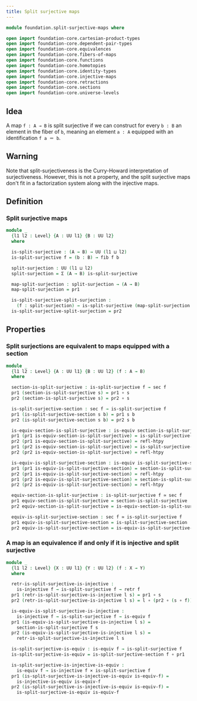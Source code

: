 ```yaml
---
title: Split surjective maps
---
```


```agda
module foundation.split-surjective-maps where

open import foundation-core.cartesian-product-types
open import foundation-core.dependent-pair-types
open import foundation-core.equivalences
open import foundation-core.fibers-of-maps
open import foundation-core.functions
open import foundation-core.homotopies
open import foundation-core.identity-types
open import foundation-core.injective-maps
open import foundation-core.retractions
open import foundation-core.sections
open import foundation-core.universe-levels
```

## Idea

A map `f : A → B` is split surjective if we can construct for every `b : B` an element in the fiber of `b`, meaning an element `a : A` equipped with an identification `f a ＝ b`.

## Warning

Note that split-surjectiveness is the Curry-Howard interpretation of surjectiveness. However, this is not a property, and the split surjective maps don't fit in a factorization system along with the injective maps.

## Definition

### Split surjective maps

```agda
module _
  {l1 l2 : Level} {A : UU l1} {B : UU l2}
  where

  is-split-surjective : (A → B) → UU (l1 ⊔ l2)
  is-split-surjective f = (b : B) → fib f b

  split-surjection : UU (l1 ⊔ l2)
  split-surjection = Σ (A → B) is-split-surjective

  map-split-surjection : split-surjection → (A → B)
  map-split-surjection = pr1

  is-split-surjective-split-surjection :
    (f : split-surjection) → is-split-surjective (map-split-surjection f)
  is-split-surjective-split-surjection = pr2
```

## Properties

### Split surjections are equivalent to maps equipped with a section

```agda
module _
  {l1 l2 : Level} {A : UU l1} {B : UU l2} (f : A → B)
  where

  section-is-split-surjective : is-split-surjective f → sec f
  pr1 (section-is-split-surjective s) = pr1 ∘ s
  pr2 (section-is-split-surjective s) = pr2 ∘ s

  is-split-surjective-section : sec f → is-split-surjective f
  pr1 (is-split-surjective-section s b) = pr1 s b
  pr2 (is-split-surjective-section s b) = pr2 s b

  is-equiv-section-is-split-surjective : is-equiv section-is-split-surjective
  pr1 (pr1 is-equiv-section-is-split-surjective) = is-split-surjective-section
  pr2 (pr1 is-equiv-section-is-split-surjective) = refl-htpy
  pr1 (pr2 is-equiv-section-is-split-surjective) = is-split-surjective-section
  pr2 (pr2 is-equiv-section-is-split-surjective) = refl-htpy

  is-equiv-is-split-surjective-section : is-equiv is-split-surjective-section
  pr1 (pr1 is-equiv-is-split-surjective-section) = section-is-split-surjective
  pr2 (pr1 is-equiv-is-split-surjective-section) = refl-htpy
  pr1 (pr2 is-equiv-is-split-surjective-section) = section-is-split-surjective
  pr2 (pr2 is-equiv-is-split-surjective-section) = refl-htpy

  equiv-section-is-split-surjective : is-split-surjective f ≃ sec f
  pr1 equiv-section-is-split-surjective = section-is-split-surjective
  pr2 equiv-section-is-split-surjective = is-equiv-section-is-split-surjective

  equiv-is-split-surjective-section : sec f ≃ is-split-surjective f
  pr1 equiv-is-split-surjective-section = is-split-surjective-section
  pr2 equiv-is-split-surjective-section = is-equiv-is-split-surjective-section
```

### A map is an equivalence if and only if it is injective and split surjective

```agda
module _
  {l1 l2 : Level} {X : UU l1} {Y : UU l2} (f : X → Y)
  where

  retr-is-split-surjective-is-injective :
    is-injective f → is-split-surjective f → retr f
  pr1 (retr-is-split-surjective-is-injective l s) = pr1 ∘ s
  pr2 (retr-is-split-surjective-is-injective l s) = l ∘ (pr2 ∘ (s ∘ f))

  is-equiv-is-split-surjective-is-injective :
    is-injective f → is-split-surjective f → is-equiv f
  pr1 (is-equiv-is-split-surjective-is-injective l s) =
    section-is-split-surjective f s
  pr2 (is-equiv-is-split-surjective-is-injective l s) =
    retr-is-split-surjective-is-injective l s

  is-split-surjective-is-equiv : is-equiv f → is-split-surjective f
  is-split-surjective-is-equiv = is-split-surjective-section f ∘ pr1

  is-split-surjective-is-injective-is-equiv :
    is-equiv f → is-injective f × is-split-surjective f
  pr1 (is-split-surjective-is-injective-is-equiv is-equiv-f) =
    is-injective-is-equiv is-equiv-f
  pr2 (is-split-surjective-is-injective-is-equiv is-equiv-f) =
    is-split-surjective-is-equiv is-equiv-f
```
